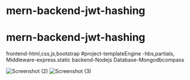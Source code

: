 # mern-backend-jwt-hashing

# mern-backend-jwt-hashing
frontend-html,css,js,bootstrap
#project-templateEngine -hbs,partials,
Middleware-express.static
backend-Nodejs
Database-Mongodbcompass


![Screenshot (2)](https://user-images.githubusercontent.com/72183704/132630112-22981512-90f4-4321-aa7f-8414b0f44818.png)
![Screenshot (3)](https://user-images.githubusercontent.com/72183704/132630117-035c5679-ff9d-456a-830a-608fdcc810e6.png)
